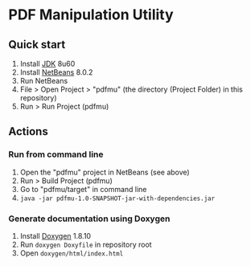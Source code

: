 # PDF Manipulation Utility

## Quick start

1. Install [JDK](http://www.oracle.com/technetwork/java/javase/downloads/index.html) 8u60
2. Install [NetBeans](https://netbeans.org/downloads/) 8.0.2
3. Run NetBeans
4. File > Open Project > "pdfmu" (the directory (Project Folder) in this repository)
5. Run > Run Project (pdfmu)

## Actions

### Run from command line

1. Open the "pdfmu" project in NetBeans (see above)
2. Run > Build Project (pdfmu)
3. Go to "pdfmu/target" in command line
4. `java -jar pdfmu-1.0-SNAPSHOT-jar-with-dependencies.jar`

### Generate documentation using Doxygen

1. Install [Doxygen](http://www.stack.nl/~dimitri/doxygen/) 1.8.10
2. Run `doxygen Doxyfile` in repository root
3. Open `doxygen/html/index.html`
